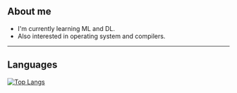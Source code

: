 ## About me
- I'm currently learning ML and DL.
- Also interested in operating system and compilers.

---

## Languages

[![Top Langs](https://github-readme-stats.vercel.app/api/top-langs/?username=faireborn&theme=catppuccin_mocha&layout=compact&hide=tex,typst,yacc,makefile,jupyter%20notebook,zig,astro,css,cmake,html,mdx,julia)](https://github.com/anuraghazra/github-readme-stats)
